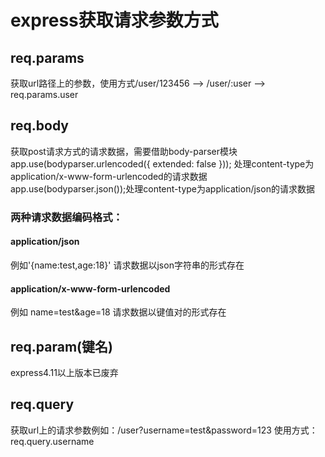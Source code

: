 # express获取请求参数方式
## req.params
   获取url路径上的参数，使用方式/user/123456 --> /user/:user --> req.params.user
## req.body
获取post请求方式的请求数据，需要借助body-parser模块</br>
app.use(bodyparser.urlencoded({ extended: false }));
处理content-type为application/x-www-form-urlencoded的请求数据</br>
app.use(bodyparser.json());处理content-type为application/json的请求数据
### 两种请求数据编码格式：
#### application/json
例如'{name:test,age:18}' 请求数据以json字符串的形式存在
#### application/x-www-form-urlencoded 
例如 name=test&age=18 请求数据以键值对的形式存在
## req.param(键名) 
express4.11以上版本已废弃
## req.query
获取url上的请求参数例如：/user?username=test&password=123
使用方式：req.query.username